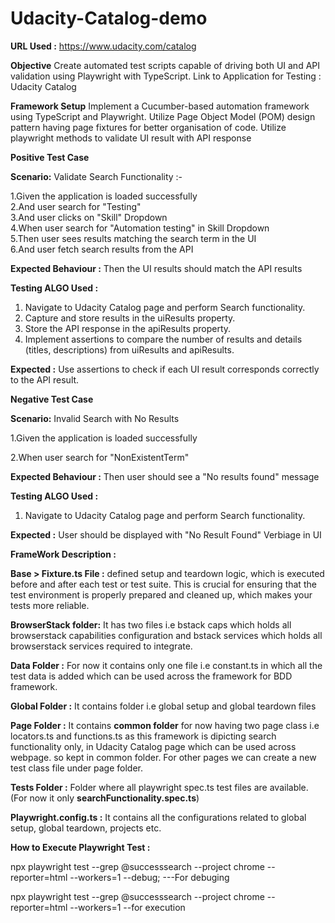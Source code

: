 # Udacity-Catalog-demo
**URL Used :** https://www.udacity.com/catalog

**Objective**
Create automated test scripts capable of driving both UI and API validation using Playwright with TypeScript.
Link to Application for Testing : Udacity Catalog

**Framework Setup**
Implement a Cucumber-based automation framework using TypeScript and Playwright.
Utilize Page Object Model (POM) design pattern having page fixtures for better organisation of code.
Utilize playwright methods to validate UI result with API response

**Positive Test Case**

**Scenario:** Validate Search Functionality  :-

1.Given the application is loaded successfully  
2.And user search for "Testing"  
3.And user clicks on "Skill" Dropdown  
4.When user search for "Automation testing" in Skill Dropdown  
5.Then user sees results matching the search term in the UI  
6.And user fetch search results from the API  

**Expected Behaviour :** Then the UI results should match the API results

**Testing ALGO Used :** 
1. Navigate to Udacity Catalog page and perform Search functionality.
2. Capture and store results in the uiResults property.
3. Store the API response in the apiResults property.
4. Implement assertions to compare the number of results and details (titles, descriptions) from uiResults and apiResults.

**Expected :** Use assertions to check if each UI result corresponds correctly to the API result.

**Negative Test Case**

**Scenario:** Invalid Search with No Results

1.Given the application is loaded successfully 

2.When user search for "NonExistentTerm"

**Expected Behaviour :** Then user should see a "No results found" message

**Testing ALGO Used :** 
1. Navigate to Udacity Catalog page and perform Search functionality.

**Expected :** User should be displayed with "No Result Found" Verbiage in UI

**FrameWork Description :**

**Base > Fixture.ts File :** defined setup and teardown logic, which is executed before and after each test or test suite. This is crucial for ensuring that the test environment is properly prepared and cleaned up, which makes your tests more reliable.

**BrowserStack folder:** It has two files i.e bstack caps which holds all browserstack capabilities configuration and bstack services which holds all browserstack services required to integrate.

**Data Folder :** For now it contains only one file i.e constant.ts in which all the test data is added which can be used across the framework for BDD framework.

**Global Folder :** It contains folder i.e global setup and global teardown files 

**Page Folder :**
It contains **common folder** for now having two page class i.e locators.ts and functions.ts as this framework is dipicting search functionality only, in Udacity Catalog page which can be used across webpage. so kept in common folder. 
For other pages we can create a new test class file under page folder.

**Tests Folder :** Folder where all playwright spec.ts test files are available. (For now it only **searchFunctionality.spec.ts**)

**Playwright.config.ts :** It contains all the configurations related to global setup, global teardown, projects etc. 

**How to Execute Playwright Test :**

npx playwright test --grep @successsearch --project chrome --reporter=html --workers=1 --debug;     ---For debuging

npx playwright test --grep @successsearch --project chrome --reporter=html --workers=1 --for execution

